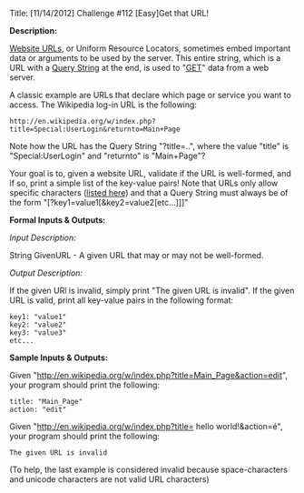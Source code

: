 Title: [11/14/2012] Challenge #112 [Easy]Get that URL!

**Description:**

[Website URLs](http://en.wikipedia.org/wiki/Uniform_resource_locator), or Uniform Resource Locators, sometimes embed important data or arguments to be used by the server. This entire string, which is a URL with a [Query String](http://en.wikipedia.org/wiki/Query_string) at the end, is used to "[GET](http://en.wikipedia.org/wiki/GET_(HTTP)#Request_methods)" data from a web server.

A classic example are URLs that declare which page or service you want to access. The Wikipedia log-in URL is the following:

    http://en.wikipedia.org/w/index.php?title=Special:UserLogin&returnto=Main+Page

Note how the URL has the Query String "?title=..", where the value "title" is "Special:UserLogin" and "returnto" is "Main+Page"?

Your goal is to, given a website URL, validate if the URL is well-formed, and if so, print a simple list of the key-value pairs! Note that URLs only allow specific characters ([listed here](http://en.wikipedia.org/wiki/Uniform_resource_locator#List_of_allowed_URL_characters)) and that a Query String must always be of the form "<base-URL>[?key1=value1[&key2=value2[etc...]]]"

**Formal Inputs & Outputs:**

*Input Description:*

String GivenURL - A given URL that may or may not be well-formed.

*Output Description:*

If the given URl is invalid, simply print "The given URL is invalid". If the given URL is valid, print all key-value pairs in the following format:

    key1: "value1"
    key2: "value2"
    key3: "value3"
    etc...

**Sample Inputs & Outputs:**

Given "http://en.wikipedia.org/w/index.php?title=Main_Page&action=edit", your program should print the following:

    title: "Main_Page"
    action: "edit"

Given "http://en.wikipedia.org/w/index.php?title= hello world!&action=é", your program should print the following:

    The given URL is invalid

(To help, the last example is considered invalid because space-characters and unicode characters are not valid URL characters)